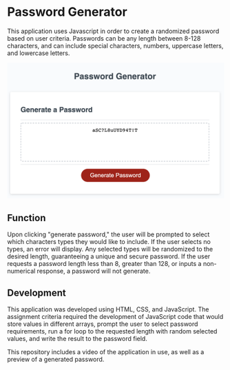 # Password Generator

This application uses Javascript in order to create a randomized password based on user criteria. Passwords can be any length between 8-128 characters, and can include special characters, numbers, uppercase letters, and lowercase letters.

![preview of password generator](/assets/password-generator-screenshot.png)

## Function

Upon clicking "generate password," the user will be prompted to select which characters types they would like to include. If the user selects no types, an error will display. Any selected types will be randomized to the desired length, guaranteeing a unique and secure password. If the user requests a password length less than 8, greater than 128, or inputs a non-numerical response, a password will not generate. 

## Development

This application was developed using HTML, CSS, and JavaScript. The assignment criteria required the development of JavaScript code that would store values in different arrays, prompt the user to select password requirements, run a for loop to the requested length with random selected values, and write the result to the password field. 

This repository includes a video of the application in use, as well as a preview of a generated password.

